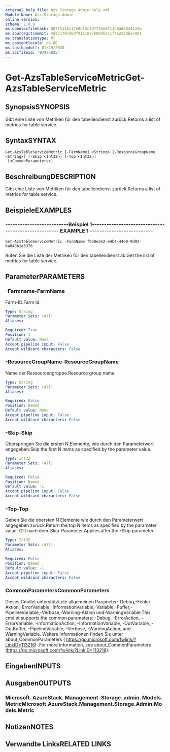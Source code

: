 ```yaml
---
external help file: Azs.Storage.Admin-help.xml
Module Name: Azs.Storage.Admin
online version: ''
schema: 2.0.0
ms.openlocfilehash: 007f5116c17e9bf2c1df742e0f11c9a86844134b
ms.sourcegitcommit: 4d2c178cd6df9151877b08d54c1f4a228dbec9d1
ms.translationtype: MT
ms.contentlocale: de-DE
ms.lasthandoff: 01/29/2020
ms.locfileid: "93475825"
---
```

# <span data-ttu-id="7f9c8-101">Get-AzsTableServiceMetric</span><span class="sxs-lookup"><span data-stu-id="7f9c8-101">Get-AzsTableServiceMetric</span></span>

## <span data-ttu-id="7f9c8-102">Synopsis</span><span class="sxs-lookup"><span data-stu-id="7f9c8-102">SYNOPSIS</span></span>
<span data-ttu-id="7f9c8-103">Gibt eine Liste von Metriken für den tabellendienst zurück.</span><span class="sxs-lookup"><span data-stu-id="7f9c8-103">Returns a list of metrics for table service.</span></span>

## <span data-ttu-id="7f9c8-104">Syntax</span><span class="sxs-lookup"><span data-stu-id="7f9c8-104">SYNTAX</span></span>

```
Get-AzsTableServiceMetric [-FarmName] <String> [-ResourceGroupName <String>] [-Skip <Int32>] [-Top <Int32>]
 [<CommonParameters>]
```

## <span data-ttu-id="7f9c8-105">Beschreibung</span><span class="sxs-lookup"><span data-stu-id="7f9c8-105">DESCRIPTION</span></span>
<span data-ttu-id="7f9c8-106">Gibt eine Liste von Metriken für den tabellendienst zurück.</span><span class="sxs-lookup"><span data-stu-id="7f9c8-106">Returns a list of metrics for table service.</span></span>

## <span data-ttu-id="7f9c8-107">Beispiele</span><span class="sxs-lookup"><span data-stu-id="7f9c8-107">EXAMPLES</span></span>

### <span data-ttu-id="7f9c8-108">--------------------------Beispiel 1--------------------------</span><span class="sxs-lookup"><span data-stu-id="7f9c8-108">-------------------------- EXAMPLE 1 --------------------------</span></span>
```
Get-AzsTableServiceMetric -FarmName f9b8e2e2-e4b4-44e0-9d92-6a848b1a5376
```

<span data-ttu-id="7f9c8-109">Rufen Sie die Liste der Metriken für den tabellendienst ab.</span><span class="sxs-lookup"><span data-stu-id="7f9c8-109">Get the list of metrics for table service.</span></span>

## <span data-ttu-id="7f9c8-110">Parameter</span><span class="sxs-lookup"><span data-stu-id="7f9c8-110">PARAMETERS</span></span>

### <span data-ttu-id="7f9c8-111">-Farmname</span><span class="sxs-lookup"><span data-stu-id="7f9c8-111">-FarmName</span></span>
<span data-ttu-id="7f9c8-112">Farm-ID.</span><span class="sxs-lookup"><span data-stu-id="7f9c8-112">Farm Id.</span></span>

```yaml
Type: String
Parameter Sets: (All)
Aliases: 

Required: True
Position: 1
Default value: None
Accept pipeline input: False
Accept wildcard characters: False
```

### <span data-ttu-id="7f9c8-113">-ResourceGroupName</span><span class="sxs-lookup"><span data-stu-id="7f9c8-113">-ResourceGroupName</span></span>
<span data-ttu-id="7f9c8-114">Name der Ressourcengruppe.</span><span class="sxs-lookup"><span data-stu-id="7f9c8-114">Resource group name.</span></span>

```yaml
Type: String
Parameter Sets: (All)
Aliases: 

Required: False
Position: Named
Default value: None
Accept pipeline input: False
Accept wildcard characters: False
```

### <span data-ttu-id="7f9c8-115">-Skip</span><span class="sxs-lookup"><span data-stu-id="7f9c8-115">-Skip</span></span>
<span data-ttu-id="7f9c8-116">Überspringen Sie die ersten N Elemente, wie durch den Parameterwert angegeben.</span><span class="sxs-lookup"><span data-stu-id="7f9c8-116">Skip the first N items as specified by the parameter value.</span></span>

```yaml
Type: Int32
Parameter Sets: (All)
Aliases: 

Required: False
Position: Named
Default value: -1
Accept pipeline input: False
Accept wildcard characters: False
```

### <span data-ttu-id="7f9c8-117">-Top</span><span class="sxs-lookup"><span data-stu-id="7f9c8-117">-Top</span></span>
<span data-ttu-id="7f9c8-118">Geben Sie die obersten N Elemente wie durch den Parameterwert angegeben zurück.</span><span class="sxs-lookup"><span data-stu-id="7f9c8-118">Return the top N items as specified by the parameter value.</span></span>
<span data-ttu-id="7f9c8-119">Gilt nach dem-Skip-Parameter.</span><span class="sxs-lookup"><span data-stu-id="7f9c8-119">Applies after the -Skip parameter.</span></span>

```yaml
Type: Int32
Parameter Sets: (All)
Aliases: 

Required: False
Position: Named
Default value: -1
Accept pipeline input: False
Accept wildcard characters: False
```

### <span data-ttu-id="7f9c8-120">CommonParameters</span><span class="sxs-lookup"><span data-stu-id="7f9c8-120">CommonParameters</span></span>
<span data-ttu-id="7f9c8-121">Dieses Cmdlet unterstützt die allgemeinen Parameter:-Debug,-Fehler Aktion,-ErrorVariable,-InformationVariable,-Variable,-Puffer,-PipelineVariable,-Verbose,-Warning-Aktion und-WarningVariable.</span><span class="sxs-lookup"><span data-stu-id="7f9c8-121">This cmdlet supports the common parameters: -Debug, -ErrorAction, -ErrorVariable, -InformationAction, -InformationVariable, -OutVariable, -OutBuffer, -PipelineVariable, -Verbose, -WarningAction, and -WarningVariable.</span></span> <span data-ttu-id="7f9c8-122">Weitere Informationen finden Sie unter about_CommonParameters ( https://go.microsoft.com/fwlink/?LinkID=113216) .</span><span class="sxs-lookup"><span data-stu-id="7f9c8-122">For more information, see about_CommonParameters (https://go.microsoft.com/fwlink/?LinkID=113216).</span></span>

## <span data-ttu-id="7f9c8-123">Eingaben</span><span class="sxs-lookup"><span data-stu-id="7f9c8-123">INPUTS</span></span>

## <span data-ttu-id="7f9c8-124">Ausgaben</span><span class="sxs-lookup"><span data-stu-id="7f9c8-124">OUTPUTS</span></span>

### <span data-ttu-id="7f9c8-125">Microsoft. AzureStack. Management. Storage. admin. Models. Metric</span><span class="sxs-lookup"><span data-stu-id="7f9c8-125">Microsoft.AzureStack.Management.Storage.Admin.Models.Metric</span></span>

## <span data-ttu-id="7f9c8-126">Notizen</span><span class="sxs-lookup"><span data-stu-id="7f9c8-126">NOTES</span></span>

## <span data-ttu-id="7f9c8-127">Verwandte Links</span><span class="sxs-lookup"><span data-stu-id="7f9c8-127">RELATED LINKS</span></span>

